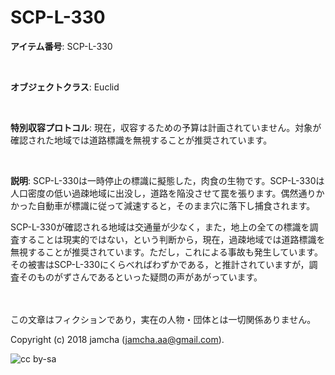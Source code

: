 

# SCP-L-330

**アイテム番号**: SCP-L-330  

<br>  

**オブジェクトクラス**: Euclid  

<br>  

**特別収容プロトコル**: 現在，収容するための予算は計画されていません。対象が確認された地域では道路標識を無視することが推奨されています。  

<br>  

**説明**: SCP-L-330は一時停止の標識に擬態した，肉食の生物です。SCP-L-330は人口密度の低い過疎地域に出没し，道路を陥没させて罠を張ります。偶然通りかかった自動車が標識に従って減速すると，そのまま穴に落下し捕食されます。  

SCP-L-330が確認される地域は交通量が少なく，また，地上の全ての標識を調査することは現実的ではない，という判断から，現在，過疎地域では道路標識を無視することが推奨されています。ただし，これによる事故も発生しています。その被害はSCP-L-330にくらべればわずかである，と推計されていますが，調査そのものがずさんであるといった疑問の声があがっています。  

<br>  
<br>  
この文章はフィクションであり，実在の人物・団体とは一切関係ありません。  

Copyright (c) 2018 jamcha (jamcha.aa@gmail.com).  

![cc by-sa](https://i.creativecommons.org/l/by-sa/4.0/88x31.png)  

